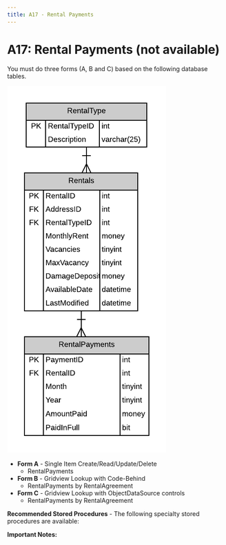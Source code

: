 ```yaml
---
title: A17 - Rental Payments
---
```

# A17: Rental Payments (not available)

You must do three forms (A, B and C) based on the following database tables.

![](./A17.png)

- **Form A** - Single Item Create/Read/Update/Delete
  - RentalPayments
- **Form B** - Gridview Lookup with Code-Behind
  - RentalPayments by RentalAgreement
- **Form C** - Gridview Lookup with ObjectDataSource controls
  - RentalPayments by RentalAgreement

**Recommended Stored Procedures** - The following specialty stored procedures are available:

**Important Notes:** 
